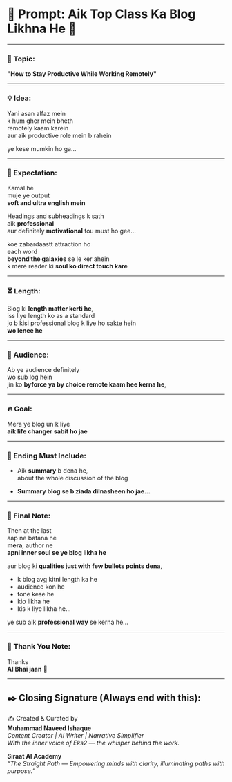 
# 🌸 Prompt: Aik Top Class Ka Blog Likhna He 🌸

---

### 📝 Topic:
**"How to Stay Productive While Working Remotely"**

---

### 💡 Idea:
Yani asan alfaz mein  
k hum gher mein bheth  
remotely kaam karein  
aur aik productive role mein b rahein  

ye kese mumkin ho ga...

---

### 🌟 Expectation:
Kamal he  
muje ye output  
**soft and ultra english mein**  

Headings and subheadings k sath  
aik **professional**  
aur definitely **motivational** tou must ho gee...  

koe zabardaastt attraction ho  
each word  
**beyond the galaxies** se le ker ahein  
k mere reader ki **soul ko direct touch kare**

---

### ⏳ Length:
Blog ki **length matter kerti he**,  
iss liye length ko as a standard  
jo b kisi professional blog k liye ho sakte hein  
**wo lenee he**

---

### 👥 Audience:
Ab ye audience definitely  
wo sub log hein  
jin ko **byforce ya by choice remote kaam hee kerna he**,  

---

### 🔥 Goal:
Mera ye blog un k liye  
**aik life changer sabit ho jae**

---

### 🧾 Ending Must Include:

- Aik **summary** b dena he,  
  about the whole discussion of the blog  

- **Summary blog se b ziada dilnasheen ho jae...**

---

### 🧠 Final Note:
Then at the last  
aap ne batana he  
**mera**, author ne  
**apni inner soul se ye blog likha he**  

aur blog ki **qualities just with few bullets points dena**,  
- k blog avg kitni length ka he  
- audience kon he  
- tone kese he  
- kio likha he  
- kis k liye likha he...  

ye sub aik **professional way** se kerna he...

---

### 💌 Thank You Note:
Thanks  
**AI Bhai jaan** 💖  

---

## ✒️ Closing Signature (Always end with this):

✍️ Created & Curated by  
**Muhammad Naveed Ishaque**  
*Content Creator | AI Writer | Narrative Simplifier*  
*With the inner voice of Eks2 — the whisper behind the work.*

**Siraat AI Academy**  
_“The Straight Path — Empowering minds with clarity, illuminating paths with purpose.”_
